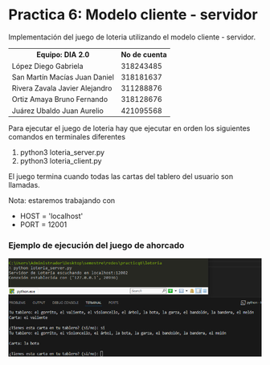 ﻿# Practica 6: Modelo cliente - servidor

Implementación del juego de loteria utilizando el modelo cliente - servidor. 


<table>
    <tr>
        <th>Equipo: DIA 2.0</th>
        <th>No de cuenta</th>
    </tr>
    <tr>
        <td>López Diego Gabriela</td>
        <td>318243485</td>
    </tr>
    <tr>
        <td>San Martín Macías Juan Daniel</td>
        <td>318181637</td>
    </tr>
    <tr>
        <td>Rivera Zavala Javier Alejandro</td>
        <td>311288876</td>
    </tr>
    <tr>
        <td>Ortiz Amaya Bruno Fernando</td>
        <td>318128676</td>
    </tr>
    <tr>
        <td>Juárez Ubaldo Juan Aurelio</td>
        <td>421095568</td>
    </tr>
</table>

Para ejecutar el juego de loteria hay que ejecutar en orden los siguientes comandos en terminales diferentes

1. python3 loteria_server.py 
2. python3 loteria_client.py 




El juego termina cuando todas las cartas del tablero del usuario son llamadas.

Nota: estaremos trabajando con 
* HOST = 'localhost'
* PORT = 12001


### Ejemplo de ejecución del juego de ahorcado

<img src="ej.png">